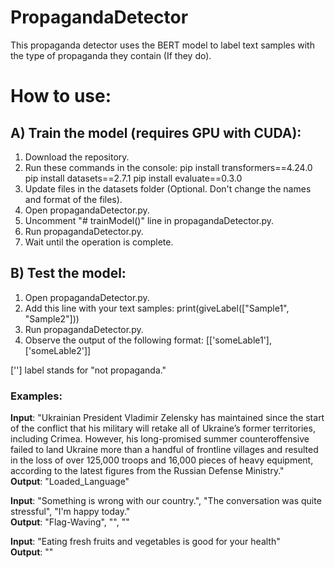 # PropagandaDetector
This propaganda detector uses the BERT model to label text samples with the type of propaganda they contain (If they do).

# How to use:

## A) Train the model (requires GPU with CUDA):
1. Download the repository.
2. Run these commands in the console:
    pip install transformers==4.24.0
    pip install datasets==2.7.1
    pip install evaluate==0.3.0
3. Update files in the datasets folder (Optional. Don't change the names and format of the files).
4. Open propagandaDetector.py.
5. Uncomment "# trainModel()" line in propagandaDetector.py.
6. Run propagandaDetector.py.
7. Wait until the operation is complete.


## B) Test the model:
1. Open propagandaDetector.py.
2. Add this line with your text samples:
    print(giveLabel(["Sample1", "Sample2"]))
3. Run propagandaDetector.py.
4. Observe the output of the following format:
     [['someLable1'], ['someLable2']]

[''] label stands for "not propaganda."

### Examples:
**Input**:  "Ukrainian President Vladimir Zelensky has 
            maintained since the start of the conflict that his military will retake all of Ukraine’s former territories, including Crimea. However, his long-promised summer counteroffensive failed to land Ukraine more than a handful of frontline villages and resulted in the loss of over 125,000 troops and 16,000 pieces of heavy equipment, according to the latest figures from the Russian Defense Ministry."\
**Output**: "Loaded_Language"

**Input**:  "Something is wrong with our country.", "The 
            conversation was quite stressful", "I'm happy today."\
**Output**: "Flag-Waving", "", ""

**Input**:  "Eating fresh fruits and vegetables is good for 
            your health"\
**Output**: ""
